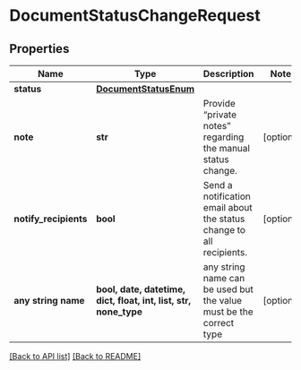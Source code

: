 # DocumentStatusChangeRequest


## Properties
Name | Type | Description | Notes
------------ | ------------- | ------------- | -------------
**status** | [**DocumentStatusEnum**](DocumentStatusEnum.md) |  | 
**note** | **str** | Provide “private notes” regarding the manual status change. | [optional] 
**notify_recipients** | **bool** | Send a notification email about the status change to all recipients. | [optional] 
**any string name** | **bool, date, datetime, dict, float, int, list, str, none_type** | any string name can be used but the value must be the correct type | [optional]

[[Back to API list]](../README.md#documentation-for-api-endpoints) [[Back to README]](../README.md)


